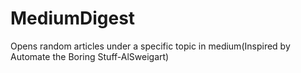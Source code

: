 # MediumDigest
Opens random articles under a specific topic in medium(Inspired by Automate the Boring Stuff-AlSweigart)
